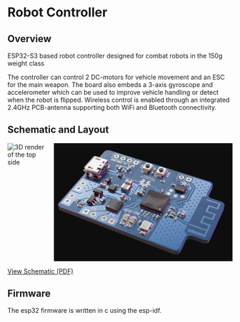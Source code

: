 # Robot Controller

## Overview
ESP32-S3 based robot controller designed for combat robots in the 150g weight class

The controller can control 2 DC-motors for vehicle movement and an ESC for the main weapon. The board also embeds a 3-axis gyroscope and accelerometer which can be used to improve vehicle handling or detect when the robot is flipped. Wireless control is enabled through an integrated 2.4GHz PCB-antenna supporting both WiFi and Bluetooth connectivity. 

## Schematic and Layout

<div style="display: flex; gap: 20px;">
    <img src="PCB/img/render_top.jpg" alt="3D render of the top side" width="400"/>
    <img src="PCB/img/render.png" alt="3D render perspective view" width="400"/>
</div>

[View Schematic (PDF)](PCB/layout/schematic.pdf)

## Firmware

The esp32 firmware is written in c using the esp-idf.
